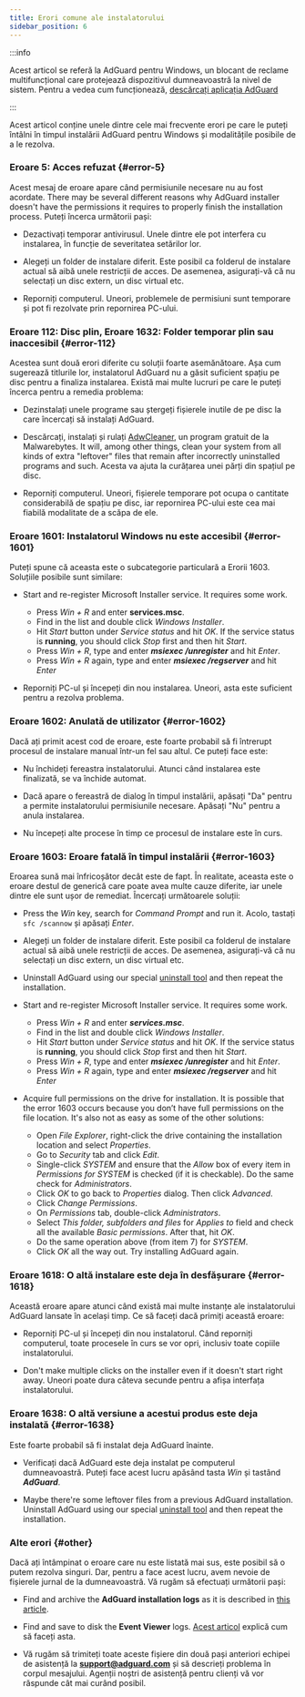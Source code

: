 ```yaml
---
title: Erori comune ale instalatorului
sidebar_position: 6
---
```


:::info

Acest articol se referă la AdGuard pentru Windows, un blocant de reclame multifuncțional care protejează dispozitivul dumneavoastră la nivel de sistem. Pentru a vedea cum funcționează, [descărcați aplicația AdGuard](https://agrd.io/download-kb-adblock)

:::

Acest articol conține unele dintre cele mai frecvente erori pe care le puteți întâlni în timpul instalării AdGuard pentru Windows și modalitățile posibile de a le rezolva.

### Eroare 5: Acces refuzat {#error-5}

Acest mesaj de eroare apare când permisiunile necesare nu au fost acordate. There may be several different reasons why AdGuard installer doesn't have the permissions it requires to properly finish the installation process. Puteți încerca următorii pași:

- Dezactivați temporar antivirusul. Unele dintre ele pot interfera cu instalarea, în funcție de severitatea setărilor lor.

- Alegeți un folder de instalare diferit. Este posibil ca folderul de instalare actual să aibă unele restricții de acces. De asemenea, asigurați-vă că nu selectați un disc extern, un disc virtual etc.

- Reporniți computerul. Uneori, problemele de permisiuni sunt temporare și pot fi rezolvate prin repornirea PC-ului.

### Eroare 112: Disc plin, Eroare 1632: Folder temporar plin sau inaccesibil {#error-112}

Acestea sunt două erori diferite cu soluții foarte asemănătoare. Așa cum sugerează titlurile lor, instalatorul AdGuard nu a găsit suficient spațiu pe disc pentru a finaliza instalarea. Există mai multe lucruri pe care le puteți încerca pentru a remedia problema:

- Dezinstalați unele programe sau ștergeți fișierele inutile de pe disc la care încercați să instalați AdGuard.

- Descărcați, instalați și rulați [AdwCleaner](http://www.bleepingcomputer.com/download/adwcleaner/), un program gratuit de la Malwarebytes. It will, among other things, clean your system from all kinds of extra "leftover" files that remain after incorrectly uninstalled programs and such. Acesta va ajuta la curățarea unei părți din spațiul pe disc.

- Reporniți computerul. Uneori, fișierele temporare pot ocupa o cantitate considerabilă de spațiu pe disc, iar repornirea PC-ului este cea mai fiabilă modalitate de a scăpa de ele.

### Eroare 1601: Instalatorul Windows nu este accesibil {#error-1601}

Puteți spune că aceasta este o subcategorie particulară a Erorii 1603. Soluțiile posibile sunt similare:

- Start and re-register Microsoft Installer service. It requires some work.

    - Press *Win + R* and enter **services.msc**.
    - Find in the list and double click *Windows Installer*.
    - Hit *Start* button under *Service status* and hit *OK*. If the service status is **running**, you should click *Stop* first and then hit *Start*.
    - Press *Win + R*, type and enter ***msiexec /unregister*** and hit *Enter*.
    - Press *Win + R* again, type and enter ***msiexec /regserver*** and hit *Enter*

- Reporniți PC-ul și începeți din nou instalarea. Uneori, asta este suficient pentru a rezolva problema.

### Eroare 1602: Anulată de utilizator {#error-1602}

Dacă ați primit acest cod de eroare, este foarte probabil să fi întrerupt procesul de instalare manual într-un fel sau altul. Ce puteți face este:

- Nu închideți fereastra instalatorului. Atunci când instalarea este finalizată, se va închide automat.

- Dacă apare o fereastră de dialog în timpul instalării, apăsați "Da" pentru a permite instalatorului permisiunile necesare. Apăsați "Nu" pentru a anula instalarea.

- Nu începeți alte procese în timp ce procesul de instalare este în curs.

### Eroare 1603: Eroare fatală în timpul instalării {#error-1603}

Eroarea sună mai înfricoșător decât este de fapt. În realitate, aceasta este o eroare destul de generică care poate avea multe cauze diferite, iar unele dintre ele sunt ușor de remediat. Încercați următoarele soluții:

- Press the *Win* key, search for *Command Prompt* and run it. Acolo, tastați `sfc /scannow` și apăsați *Enter*.

- Alegeți un folder de instalare diferit. Este posibil ca folderul de instalare actual să aibă unele restricții de acces. De asemenea, asigurați-vă că nu selectați un disc extern, un disc virtual etc.

- Uninstall AdGuard using our special [uninstall tool](../../installation#advanced) and then repeat the installation.

- Start and re-register Microsoft Installer service. It requires some work.

    - Press *Win + R* and enter ***services.msc***.
    - Find in the list and double click *Windows Installer*.
    - Hit *Start* button under *Service status* and hit *OK*. If the service status is **running**, you should click *Stop* first and then hit *Start*.
    - Press *Win + R*, type and enter ***msiexec /unregister*** and hit *Enter*.
    - Press *Win + R* again, type and enter ***msiexec /regserver*** and hit *Enter*

- Acquire full permissions on the drive for installation. It is possible that the error 1603 occurs because you don’t have full permissions on the file location. It's also not as easy as some of the other solutions:

    - Open *File Explorer*, right-click the drive containing the installation location and select *Properties*.
    - Go to *Security* tab and click *Edit*.
    - Single-click *SYSTEM* and ensure that the *Allow* box of every item in *Permissions for SYSTEM* is checked (if it is checkable). Do the same check for *Administrators*.
    - Click *OK* to go back to *Properties* dialog. Then click *Advanced*.
    - Click *Change Permissions*.
    - On *Permissions* tab, double-click *Administrators*.
    - Select *This folder, subfolders and files* for *Applies to* field and check all the available *Basic permissions*. After that, hit *OK*.
    - Do the same operation above (from item 7) for *SYSTEM*.
    - Click *OK* all the way out. Try installing AdGuard again.

### Eroare 1618: O altă instalare este deja în desfășurare {#error-1618}

Această eroare apare atunci când există mai multe instanțe ale instalatorului AdGuard lansate în același timp. Ce să faceți dacă primiți această eroare:

- Reporniți PC-ul și începeți din nou instalatorul. Când reporniți computerul, toate procesele în curs se vor opri, inclusiv toate copiile instalatorului.

- Don't make multiple clicks on the installer even if it doesn't start right away. Uneori poate dura câteva secunde pentru a afișa interfața instalatorului.

### Eroare 1638: O altă versiune a acestui produs este deja instalată {#error-1638}

Este foarte probabil să fi instalat deja AdGuard înainte.

- Verificați dacă AdGuard este deja instalat pe computerul dumneavoastră. Puteți face acest lucru apăsând tasta *Win* și tastând ***AdGuard***.

- Maybe there're some leftover files from a previous AdGuard installation. Uninstall AdGuard using our special [uninstall tool](../../installation#advanced) and then repeat the installation.

### Alte erori {#other}

Dacă ați întâmpinat o eroare care nu este listată mai sus, este posibil să o putem rezolva singuri. Dar, pentru a face acest lucru, avem nevoie de fișierele jurnal de la dumneavoastră. Vă rugăm să efectuați următorii pași:

- Find and archive the **AdGuard installation logs** as it is described in [this article](../installation-logs).

- Find and save to disk the **Event Viewer** logs. [Acest articol](../system-logs) explică cum să faceți asta.

- Vă rugăm să trimiteți toate aceste fișiere din două pași anteriori echipei de asistență la **support@adguard.com** și să descrieți problema în corpul mesajului. Agenții noștri de asistență pentru clienți vă vor răspunde cât mai curând posibil.
